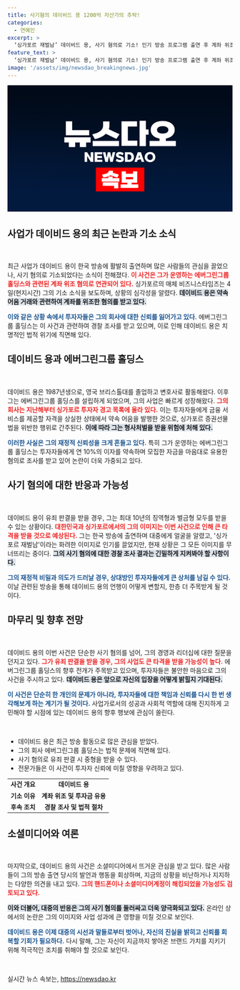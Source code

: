 ```yaml
---
title: 사기혐의 데이비드 용 1200억 자산가의 추락!
categories:
  - 연예인
excerpt: >
  ‘싱가포르 재벌남’ 데이비드 용, 사기 혐의로 기소! 인기 방송 프로그램 출연 후 계좌 위조 및 투자금 유용 의혹에 휘말린 그의 운명은? 클릭해서 더 알아보세요!
feature_text: >
  ‘싱가포르 재벌남’ 데이비드 용, 사기 혐의로 기소! 인기 방송 프로그램 출연 후 계좌 위조 및 투자금 유용 의혹에 휘말린 그의 운명은? 클릭해서 더 알아보세요!
image: '/assets/img/newsdao_breakingnews.jpg'
---
```


<p><img src="/assets/img/newsdao_breakingnews.jpg" alt="cryptoinkorea 속보" /></p>

<h2 data-ke-size="size26">사업가 데이비드 용의 최근 논란과 기소 소식</h2>

<p data-ke-size="size16">&nbsp;</p>  

<p>최근 사업가 데이비드 용이 한국 방송에 활발히 출연하며 많은 사람들의 관심을 끌었으나, 사기 혐의로 기소되었다는 소식이 전해졌다. <b><span style="color: #ee2323;">이 사건은 그가 운영하는 에버그린그룹 홀딩스와 관련된 계좌 위조 혐의로 연관되어 있다.</span></b> 싱가포르의 매체 비즈니스타임즈는 4일(현지시간) 그의 기소 소식을 보도하며, 상황의 심각성을 알렸다. <b><span style="background-color: #21538527;">데이비드 용은 약속 어음 거래와 관련하여 계좌를 위조한 혐의를 받고 있다.</span></b></p>

<p><b><span style="color: #1a5490;">이와 같은 상황 속에서 투자자들은 그의 회사에 대한 신뢰를 잃어가고 있다.</span></b> 에버그린그룹 홀딩스는 이 사건과 관련하여 경찰 조사를 받고 있으며, 이로 인해 데이비드 용은 치명적인 법적 위기에 직면해 있다. </p>

<h2 data-ke-size="size26">데이비드 용과 에버그린그룹 홀딩스</h2>

<p data-ke-size="size16">&nbsp;</p>  

<p>데이비드 용은 1987년생으로, 영국 브리스톨대를 졸업하고 변호사로 활동해왔다. 이후 그는 에버그린그룹 홀딩스를 설립하게 되었으며, 그의 사업은 빠르게 성장해왔다. <b><span style="color: #ee2323;">그의 회사는 지난해부터 싱가포르 투자자 경고 목록에 올라 있다.</span></b> 이는 투자자들에게 금융 서비스를 제공할 자격을 상실한 상태에서 약속 어음을 발행한 것으로, 싱가포르 증권선물법을 위반한 행위로 간주된다. <b><span style="background-color: #21538527;">이에 따라 그는 형사처벌을 받을 위험에 처해 있다.</span></b></p>

<p><b><span style="color: #1a5490;">이러한 사실은 그의 재정적 신뢰성을 크게 흔들고 있다.</span></b> 특히 그가 운영하는 에버그린그룹 홀딩스는 투자자들에게 연 10%의 이자를 약속하며 모집한 자금을 마음대로 유용한 혐의로 조사를 받고 있어 논란이 더욱 가중되고 있다. </p>

<h2 data-ke-size="size26">사기 혐의에 대한 반응과 가능성</h2>

<p data-ke-size="size16">&nbsp;</p>  

<p>데이비드 용이 유죄 판결을 받을 경우, 그는 최대 10년의 징역형과 벌금형 모두를 받을 수 있는 상황이다. <b><span style="color: #ee2323;">대한민국과 싱가포르에서의 그의 이미지는 이번 사건으로 인해 큰 타격을 받을 것으로 예상된다.</span></b> 그는 한국 방송에 출연하며 대중에게 얼굴을 알렸고, '싱가포르 재벌남'이라는 화려한 이미지로 인기를 끌었지만, 현재 상황은 그 모든 이미지를 무너뜨리는 중이다. <b><span style="background-color: #21538527;">그의 사기 혐의에 대한 경찰 조사 결과는 긴밀하게 지켜봐야 할 사항이다.</span></b></p>

<p><b><span style="color: #1a5490;">그의 재정적 비밀과 의도가 드러날 경우, 상대방인 투자자들에게 큰 상처를 남길 수 있다.</span></b> 이날 관련된 방송을 통해 데이비드 용의 언행이 어떻게 변할지, 한층 더 주목받게 될 것이다. </p>

<h2 data-ke-size="size26">마무리 및 향후 전망</h2>

<p data-ke-size="size16">&nbsp;</p>  

<p>데이비드 용의 이번 사건은 단순한 사기 혐의를 넘어, 그의 경영과 리더십에 대한 질문을 던지고 있다. <b><span style="color: #ee2323;">그가 유죄 판결을 받을 경우, 그의 사업도 큰 타격을 받을 가능성이 높다.</span></b> 에버그린그룹 홀딩스의 향후 전개가 주목받고 있으며, 투자자들은 불안한 마음으로 그의 사건을 주시하고 있다. <b><span style="background-color: #21538527;">데이비드 용은 앞으로 자신의 입장을 어떻게 밝힐지 기대된다.</span></b></p>

<p><b><span style="color: #1a5490;">이 사건은 단순히 한 개인의 문제가 아니라, 투자자들에 대한 책임과 신뢰를 다시 한 번 생각해보게 하는 계기가 될 것이다.</span></b> 사업가로서의 성공과 사회적 역할에 대해 진지하게 고민해야 할 시점에 있는 데이비드 용의 향후 행보에 관심이 쏠린다. </p>

<p data-ke-size="size16">&nbsp;</p>  

<ul>
    <li>데이비드 용은 최근 방송 활동으로 많은 관심을 받았다.</li>
    <li>그의 회사 에버그린그룹 홀딩스는 법적 문제에 직면해 있다.</li>
    <li>사기 혐의로 유죄 판결 시 중형을 받을 수 있다.</li>
    <li>전문가들은 이 사건이 투자자 신뢰에 미칠 영향을 우려하고 있다.</li>
</ul>

<table>
    <tr>
        <td style="text-align: center; height: 17px;"><b>사건 개요</b></td>
        <td style="text-align: center; height: 17px;"><b>데이비드 용</b></td>
    </tr>
    <tr>
        <td style="text-align: center; height: 17px;"><b>기소 이유</b></td>
        <td style="text-align: center; height: 17px;"><b>계좌 위조 및 투자금 유용</b></td>
    </tr>
    <tr>
        <td style="text-align: center; height: 17px;"><b>후속 조치</b></td>
        <td style="text-align: center; height: 17px;"><b>경찰 조사 및 법적 절차</b></td>
    </tr>
</table>

<h2 data-ke-size="size26">소셜미디어와 여론</h2>

<p data-ke-size="size16">&nbsp;</p>  

<p>마지막으로, 데이비드 용의 사건은 소셜미디어에서 뜨거운 관심을 받고 있다. 많은 사람들이 그의 방송 출연 당시의 발언과 행동을 회상하며, 지금의 상황을 비난하거나 지지하는 다양한 의견을 내고 있다. <b><span style="color: #ee2323;">그의 핸드폰이나 소셜미디어계정이 해킹되었을 가능성도 검토되고 있다.</span></b> </p>

<p><b><span style="background-color: #21538527;">이와 더불어, 대중의 반응은 그의 사기 혐의를 둘러싸고 더욱 양극화되고 있다.</span></b> 온라인 상에서의 논란은 그의 이미지와 사업 성과에 큰 영향을 미칠 것으로 보인다. </p>

<p><b><span style="color: #1a5490;">데이비드 용은 이제 대중의 시선과 말들로부터 벗어나, 자신의 진실을 밝히고 신뢰를 회복할 기회가 필요하다.</span></b> 다시 말해, 그는 자신이 지금까지 쌓아온 브랜드 가치를 지키기 위해 적극적인 조치를 취해야 할 것으로 보인다. </p>

<p data-ke-size="size16">&nbsp;</p>  
실시간 뉴스 속보는, <a href="https://newsdao.kr" rel="dofollow">https://newsdao.kr</a>


